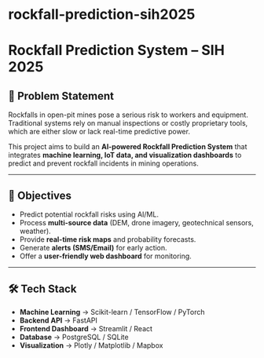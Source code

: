 # rockfall-prediction-sih2025
# Rockfall Prediction System – SIH 2025  

## 📌 Problem Statement  
Rockfalls in open-pit mines pose a serious risk to workers and equipment. Traditional systems rely on manual inspections or costly proprietary tools, which are either slow or lack real-time predictive power.  

This project aims to build an **AI-powered Rockfall Prediction System** that integrates **machine learning, IoT data, and visualization dashboards** to predict and prevent rockfall incidents in mining operations.  

---

## 🎯 Objectives  
- Predict potential rockfall risks using AI/ML.  
- Process **multi-source data** (DEM, drone imagery, geotechnical sensors, weather).  
- Provide **real-time risk maps** and probability forecasts.  
- Generate **alerts (SMS/Email)** for early action.  
- Offer a **user-friendly web dashboard** for monitoring.  

---

## 🛠️ Tech Stack  
- **Machine Learning** → Scikit-learn / TensorFlow / PyTorch  
- **Backend API** → FastAPI  
- **Frontend Dashboard** → Streamlit / React  
- **Database** → PostgreSQL / SQLite  
- **Visualization** → Plotly / Matplotlib / Mapbox  
